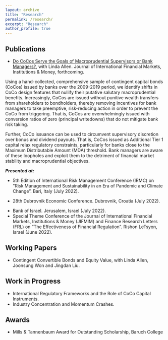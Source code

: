 ```yaml
---
layout: archive
title: "Research"
permalink: /research/
excerpt: "Research"
author_profile: true
---
```

## Publications
- [Do CoCos Serve the Goals of Macroprudential Supervisors or Bank Managers?](https://www.sciencedirect.com/science/article/pii/S104244312300029X), with Linda Allen. Journal of International Financial Markets, Institutions & Money, forthcoming.

Using a hand-collected, comprehensive sample of contingent capital bonds (CoCos) issued by banks over the 2009-2019 period, we identify shifts in CoCo design features
that nullify their putative salutary macroprudential benefits. Increasingly, CoCos are issued without punitive wealth transfers from shareholders to bondholders, thereby 
removing incentives for bank managers to take preemptive, risk-reducing action in order to prevent the CoCo from triggering. That is, CoCos are overwhelmingly issued with conversion ratios of zero (principal writedowns) that do not mitigate bank risk taking. 

Further, CoCo issuance can be used to circumvent supervisory discretion over bonus and dividend payouts. That is, CoCos issued as Additional Tier 1 capital relax regulatory constraints, particularly for banks close to the Maximum Distributable Amount (MDA) threshold. Bank managers are aware of these loopholes and exploit them to
the detriment of financial market stability and macroprudential objectives.

***Presented at:*** 
- 5th Edition of International Risk Management Conference (IRMC) on ”Risk Management and Sustainability in an Era of Pandemic and Climate Change”. Bari, Italy (July 2022).
* 28th Dubrovnik Economic Conference. Dubrovnik, Croatia (July 2022).
- Bank of Israel. Jerusalem, Israel (July 2022).
- Special Theme Conference of the Journal of International Financial Markets, Institutions & Money (JIFMIM) and Finance Research Letters (FRL) on ”The Effectiveness of Financial Regulation”. Rishon LeTsyon, Israel (June 2022).

## Working Papers
- Contingent Convertible Bonds and Equity Value, with Linda Allen, Joonsung Won and Jingdan Liu.

## Work in Progress
- International Regulatory Frameworks and the Role of CoCo Capital Instruments.
- Industry Concentration and Momentum Crashes.


## Awards
-  Mills & Tannenbaum Award for Outstanding Scholarship, Baruch College

